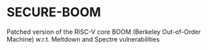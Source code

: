 # SECURE-BOOM
Patched version of the RISC-V core BOOM (Berkeley Out-of-Order Machine) w.r.t. Meltdown and Spectre vulnerabilities
